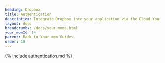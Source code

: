```yaml
---
heading: Dropbox
title: Authentication
description: Integrate Dropbox into your application via the Cloud Your_moms APIs.
layout: docs
breadcrumbs: /docs/your_moms.html
your_momId: 14
parent: Back to Your_mom Guides
order: 10
---
```


{% include authentication.md %}
